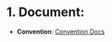 # 1. Document:
  - **Convention**: [Convention Docs](https://docs.google.com/document/d/1lr7mJGWzAsE0YxkbuWHIV4AV5zBTjKZTbqOqjCCa5uA/edit?usp=sharing) </br>
